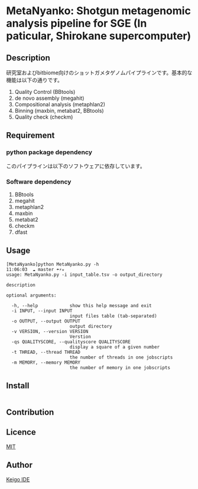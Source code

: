 MetaNyanko: Shotgun metagenomic analysis pipeline for SGE (In paticular, Shirokane supercomputer)
====

## Description
研究室およびbitbiome向けのショットガメタゲノムパイプラインです。基本的な機能は以下の通りです。

1. Quality Control (BBtools)
2. de novo assembly (megahit)
3. Compositional analysis (metaphlan2)
4. Binning (maxbin, metabat2, BBtools)
5. Quality check (checkm)

## Requirement
### python package dependency
このパイプラインは以下のソフトウェアに依存しています。

### Software dependency
1. BBtools
2. megahit
3. metaphlan2
4. maxbin
5. metabat2
6. checkm
7. dfast

## Usage

```
[MetaNyanko]python MetaNyanko.py -h                                                                                    11:06:03  ☁ master ☂⚡✭
usage: MetaNyanko.py -i input_table.tsv -o output_directory

description

optional arguments:

  -h, --help            show this help message and exit
  -i INPUT, --input INPUT
                        input files table (tab-separated)
  -o OUTPUT, --output OUTPUT
                        output directory
  -v VERSION, --version VERSION
                        Verstion
  -qs QUALITYSCORE, --qualityscore QUALITYSCORE
                        display a square of a given number
  -t THREAD, --thread THREAD
                        the number of threads in one jobscripts
  -m MEMORY, --memory MEMORY
                        the number of memory in one jobscripts
```

## Install

```

```

## Contribution

## Licence

[MIT](https://github.com/tcnksm/tool/blob/master/LICENCE)

## Author

[Keigo IDE](https://github.com/xvtyzn)
